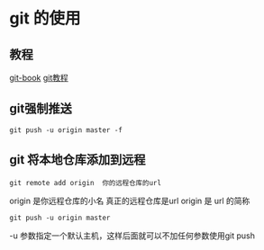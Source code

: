 # git 的使用

## 教程

[git-book](https://git-scm.com/book/zh/v2)
[git教程](http://www.yiibai.com/git/git_push.html)

## git强制推送

`git push -u origin master -f`

## git 将本地仓库添加到远程

`git remote add origin  你的远程仓库的url`

origin 是你远程仓库的小名
真正的远程仓库是url
origin 是 url 的简称

`git push -u origin master`

-u 参数指定一个默认主机，这样后面就可以不加任何参数使用git push
